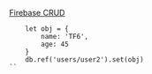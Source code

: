 [Firebase CRUD](https://www.youtube.com/watch?v=aUymZCxJieQ)
```
    let obj = {
        name: 'TF6',
        age: 45
    }
    db.ref('users/user2').set(obj)
``
